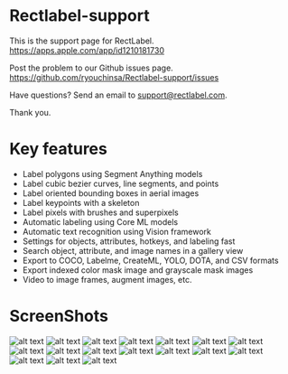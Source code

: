 # Rectlabel-support
This is the support page for RectLabel.
https://apps.apple.com/app/id1210181730

Post the problem to our Github issues page.
https://github.com/ryouchinsa/Rectlabel-support/issues

Have questions? Send an email to support@rectlabel.com.

Thank you.

# Key features
- Label polygons using Segment Anything models
- Label cubic bezier curves, line segments, and points
- Label oriented bounding boxes in aerial images
- Label keypoints with a skeleton
- Label pixels with brushes and superpixels
- Automatic labeling using Core ML models
- Automatic text recognition using Vision framework
- Settings for objects, attributes, hotkeys, and labeling fast
- Search object, attribute, and image names in a gallery view
- Export to COCO, Labelme, CreateML, YOLO, DOTA, and CSV formats
- Export indexed color mask image and grayscale mask images
- Video to image frames, augment images, etc.

# ScreenShots
![alt text](https://static.rectlabel.com/waysify_app/img/sam_polygon.jpg?)
![alt text](https://static.rectlabel.com/waysify_app/img/draw_polygon.jpg)
![alt text](https://static.rectlabel.com/waysify_app/img/edit_points.jpg)
![alt text](https://static.rectlabel.com/waysify_app/img/mask.jpg)
![alt text](https://static.rectlabel.com/waysify_app/img/draw_obb.jpg?)
![alt text](https://static.rectlabel.com/waysify_app/img/keypoints.jpg?)
![alt text](https://static.rectlabel.com/waysify_app/img/keypoints_pixels_coco.jpg?)
![alt text](https://static.rectlabel.com/waysify_app/img/brush.jpg)
![alt text](https://static.rectlabel.com/waysify_app/img/superpixel.jpg)
![alt text](https://static.rectlabel.com/waysify_app/img/coreml.jpg?)
![alt text](https://static.rectlabel.com/waysify_app/img/coreml_polygon.jpg)
![alt text](https://static.rectlabel.com/waysify_app/img/coreml_seg.jpg?)
![alt text](https://static.rectlabel.com/waysify_app/img/ocr.jpg)
![alt text](https://static.rectlabel.com/waysify_app/img/objects.jpg)
![alt text](https://static.rectlabel.com/waysify_app/img/search.jpg?)
![alt text](https://static.rectlabel.com/waysify_app/img/video_to_frames.jpg)
![alt text](https://static.rectlabel.com/waysify_app/img/augment.jpg)

